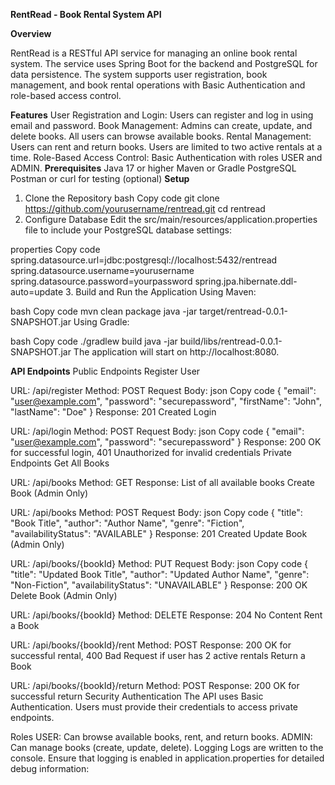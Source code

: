 **RentRead - Book Rental System API**

**Overview**

RentRead is a RESTful API service for managing an online book rental system. The service uses Spring Boot for the backend and PostgreSQL for data persistence. The system supports user registration, book management, and book rental operations with Basic Authentication and role-based access control.

**Features**
User Registration and Login: Users can register and log in using email and password.
Book Management: Admins can create, update, and delete books. All users can browse available books.
Rental Management: Users can rent and return books. Users are limited to two active rentals at a time.
Role-Based Access Control: Basic Authentication with roles USER and ADMIN.
**Prerequisites**
Java 17 or higher
Maven or Gradle
PostgreSQL
Postman or curl for testing (optional)
**Setup**
1. Clone the Repository
bash
Copy code
git clone https://github.com/yourusername/rentread.git
cd rentread
2. Configure Database
Edit the src/main/resources/application.properties file to include your PostgreSQL database settings:

properties
Copy code
spring.datasource.url=jdbc:postgresql://localhost:5432/rentread
spring.datasource.username=yourusername
spring.datasource.password=yourpassword
spring.jpa.hibernate.ddl-auto=update
3. Build and Run the Application
Using Maven:

bash
Copy code
mvn clean package
java -jar target/rentread-0.0.1-SNAPSHOT.jar
Using Gradle:

bash
Copy code
./gradlew build
java -jar build/libs/rentread-0.0.1-SNAPSHOT.jar
The application will start on http://localhost:8080.

**API Endpoints**
Public Endpoints
Register User

URL: /api/register
Method: POST
Request Body:
json
Copy code
{
  "email": "user@example.com",
  "password": "securepassword",
  "firstName": "John",
  "lastName": "Doe"
}
Response: 201 Created
Login

URL: /api/login
Method: POST
Request Body:
json
Copy code
{
  "email": "user@example.com",
  "password": "securepassword"
}
Response: 200 OK for successful login, 401 Unauthorized for invalid credentials
Private Endpoints
Get All Books

URL: /api/books
Method: GET
Response: List of all available books
Create Book (Admin Only)

URL: /api/books
Method: POST
Request Body:
json
Copy code
{
  "title": "Book Title",
  "author": "Author Name",
  "genre": "Fiction",
  "availabilityStatus": "AVAILABLE"
}
Response: 201 Created
Update Book (Admin Only)

URL: /api/books/{bookId}
Method: PUT
Request Body:
json
Copy code
{
  "title": "Updated Book Title",
  "author": "Updated Author Name",
  "genre": "Non-Fiction",
  "availabilityStatus": "UNAVAILABLE"
}
Response: 200 OK
Delete Book (Admin Only)

URL: /api/books/{bookId}
Method: DELETE
Response: 204 No Content
Rent a Book

URL: /api/books/{bookId}/rent
Method: POST
Response: 200 OK for successful rental, 400 Bad Request if user has 2 active rentals
Return a Book

URL: /api/books/{bookId}/return
Method: POST
Response: 200 OK for successful return
Security
Authentication
The API uses Basic Authentication. Users must provide their credentials to access private endpoints.

Roles
USER: Can browse available books, rent, and return books.
ADMIN: Can manage books (create, update, delete).
Logging
Logs are written to the console. Ensure that logging is enabled in application.properties for detailed debug information:

